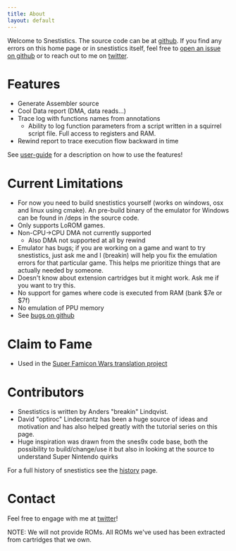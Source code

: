 ```yaml
---
title: About
layout: default
---
```

Welcome to Snestistics. The source code can be at [github](https://github.com/breakin/snestistics). If you find any errors on this home page or in snestistics itself, feel free to [open an issue on github](https://github.com/breakin/snestistics/issues) or to reach out to me on [twitter](https://twitter.com/anders_breakin).

Features
========
* Generate Assembler source
* Cool Data report (DMA, data reads...)
* Trace log with functions names from annotations
	* Ability to log function parameters from a script written in a squirrel script file. Full access to registers and RAM.
* Rewind report to trace execution flow backward in time

See [user-guide](user-guide) for a description on how to use the features!

Current Limitations
===================
* For now you need to build snestistics yourself (works on windows, osx and linux using cmake). An pre-build binary of the emulator for Windows can be found in /deps in the source code.
* Only supports LoROM games.
* Non-CPU->CPU DMA not currently supported
	* Also DMA not supported at all by rewind
* Emulator has bugs; if you are working on a game and want to try snestistics, just ask me and I (breakin) will help you fix the emulation errors for that particular game. This helps me prioritize things that are actually needed by someone.
* Doesn't know about extension cartridges but it might work. Ask me if you want to try this.
* No support for games where code is executed from RAM (bank $7e or $7f)
* No emulation of PPU memory
* See [bugs on github](https://github.com/breakin/snestistics/labels/bug)

Claim to Fame
=============
* Used in the [Super Famicon Wars translation project](https://www.romhacking.net/translations/3354/)

Contributors
============
* Snestistics is written by Anders "breakin" Lindqvist.
* David "optiroc" Lindecrantz has been a huge source of ideas and motivation and has also helped greatly with the tutorial series on this page.
* Huge inspiration was drawn from the snes9x code base, both the possibility to build/change/use it but also in looking at the source to understand Super Nintendo quirks

For a full history of snestistics see the [history](history) page.

Contact
=======
Feel free to engage with me at [twitter](https://twitter.com/anders_breakin)!

NOTE: We will not provide ROMs. All ROMs we've used has been extracted from cartridges that we own.